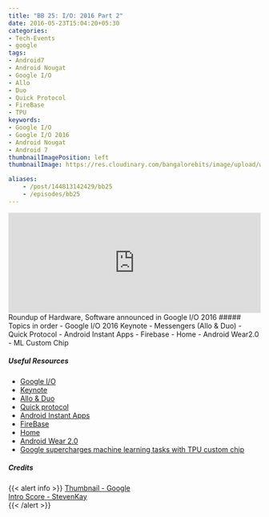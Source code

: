 ```yaml
---
title: "BB 25: I/O: 2016 Part 2"
date: 2016-05-23T15:04:20+05:30
categories:
- Tech-Events
- google
tags:
- Android7
- Android Nougat
- Google I/O
- Allo
- Duo
- Quick Protocol
- FireBase
- TPU
keywords:
- Google I/O
- Google I/O 2016
- Android Nougat
- Android 7
thumbnailImagePosition: left
thumbnailImage: https://res.cloudinary.com/bangalorebits/image/upload/w_800,h_800,c_fill,r_50,bo_4px_solid_black/v1517410307/bb-episode-assets/bb24-thumbnail.png

aliases:
    - /post/144813142429/bb25
    - /episodes/bb25
---
```

<iframe frameborder='0' height='200px' scrolling='no' seamless src='https://embed.simplecast.com/a7d3ae86?color=f5f5f5' width='100%'></iframe>
<BR>
Roundup of Hardware, Software announced in Google I/O 2016
<!--more-->
##### Topics in order
- Google I/O 2016 Keynote
- Messengers (Allo & Duo)
- Quick Protocol
- Android Instant Apps
- Firebase
- Home
- Android Wear2.0
- ML Custom Chip


##### Useful Resources

*   [Google I/O](https://events.google.com/io2016/)
*   [Keynote](https://www.youtube.com/watch?v=862r3XS2YB0)
*   [Allo & Duo](https://googleblog.blogspot.in/2016/05/allo-duo-apps-messaging-video.html)
*   [Quick protocol](https://blog.chromium.org/2015/04/a-quic-update-on-googles-experimental.html)
*   [Android Instant Apps](https://venturebeat.com/2016/05/18/google-unveils-android-instant-apps-that-launch-immediately-no-installation-required/)
*   [FireBase](https://techcrunch.com/2016/05/18/google-turns-firebase-into-its-unified-platform-for-mobile-developers/)
*   [Home](https://home.google.com)
*   [Android Wear 2.0](https://www.android.com/intl/en_in/wear/)
*   [Google supercharges machine learning tasks with TPU custom chip](https://cloudplatform.googleblog.com/2016/05/Google-supercharges-machine-learning-tasks-with-custom-chip.html)

##### Credits

{{< alert info  >}}
  [Thumbnail - Google](https://events.google.com/io2016/) <BR>
  [Intro Score - StevenKay](https://plus.google.com/+StevenKay_Detachment)<BR>
{{< /alert >}}
